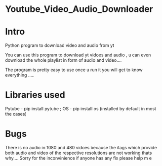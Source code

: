 # Youtube_Video_Audio_Downloader
<h1>Intro</h1>
Python program to download video and audio from yt

You can use this program to download yt vidoes and audio , u can even download the whole playlist in form of audio and video....

The program is pretty easy to use once u run it you will get to know everything .....

<h1>Libraries used</h1>
Pytube - pip install pytube ;
OS - pip install os (installed by default in most the cases)

<h1>Bugs</h1>
There is no audio in 1080 and 480 vidoes because the itags which provide both audio and video of the respective resolutions are not working thats why....
Sorry for the inconvinience if anyone has any fix please help m e
